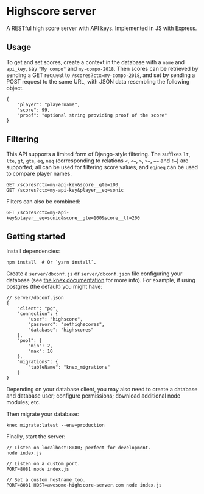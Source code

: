 # Highscore server
A RESTful high score server with API keys. Implemented in JS with Express.


## Usage
To get and set scores, create a context in the database with a `name` and
`api_key`, say `"My compo"` and `my-compo-2018`. Then scores can be retrieved
by sending a GET request to `/scores?ctx=my-compo-2018`, and set by sending a
POST request to the same URL, with JSON data resembling the following object.

    {
        "player": "playername",
        "score": 99,
        "proof": "optional string providing proof of the score"
    }


## Filtering
This API supports a limited form of Django-style filtering. The suffixes
`lt`, `lte`, `gt`, `gte`, `eq`, `neq` (corresponding to relations `<`, `<=`,
`>`, `>=`, `==` and `!=`) are supported; all can be used for filtering score
values, and `eq`/`neq` can be used to compare player names.

    GET /scores?ctx=my-api-key&score__gte=100
    GET /scores?ctx=my-api-key&player__eq=sonic

Filters can also be combined:

    GET /scores?ctx=my-api-key&player__eq=sonic&score__gte=100&score__lt=200


## Getting started
Install dependencies:

    npm install  # Or `yarn install`.

Create a `server/dbconf.js` or `server/dbconf.json` file configuring your
database (see [the knex documentation](http://knexjs.org/#Installation-client)
for more info). For example, if using postgres (the default) you might have:

    // server/dbconf.json
    {
        "client": "pg",
        "connection": {
            "user": "highscore",
            "password": "sethighscores",
            "database": "highscores"
        },
        "pool": {
            "min": 2,
            "max": 10
        },
        "migrations": {
            "tableName": "knex_migrations"
        }
    }

Depending on your database client, you may also need to create a database and
database user; configure permissions; download additional node modules; etc.

Then migrate your database:

    knex migrate:latest --env=production

Finally, start the server:

    // Listen on localhost:8080; perfect for development.
    node index.js

    // Listen on a custom port.
    PORT=8081 node index.js

    // Set a custom hostname too.
    PORT=8081 HOST=awesome-highscore-server.com node index.js
